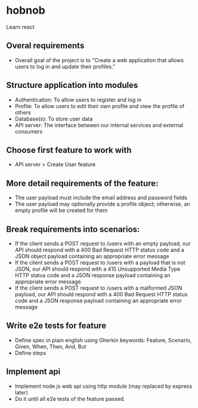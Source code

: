 # hobnob
Learn react

## Overal requirements
- Overall goal of the project is to "Create a web application that allows users to log in and update their profiles."

## Structure application into modules
- Authentication: To allow users to register and log in
- Profile: To allow users to edit their own profile and view the profile of others
- Database(s): To store user data
- API server: The interface between our internal services and external consumers

## Choose first feature to work with
- API server > Create User feature

## More detail requirements of the feature:
- The user payload must include the email address and password fields
- The user payload may optionally provide a profile object; otherwise, an empty profile will be created for them

## Break requirements into scenarios:
- If the client sends a POST request to /users with an empty payload, our API should respond with a 400 Bad Request HTTP status code and a JSON object payload containing an appropriate error message 
- If the client sends a POST request to /users with a payload that is not JSON, our API should respond with a 415 Unsupported Media Type HTTP status code and a JSON response payload containing an appropriate error message 
- If the client sends a POST request to /users with a malformed JSON payload, our API should respond with a 400 Bad Request HTTP status code and a JSON response payload containing an appropriate error message

## Write e2e tests for feature
- Define spec in plain english using Gherkin keywords: Feature, Scenario, Given, When, Then, And, But
- Define steps

## Implement api
- Implement node js web api using http module (may replaced by express later)
- Do it until all e2e tests of the feature passed.




